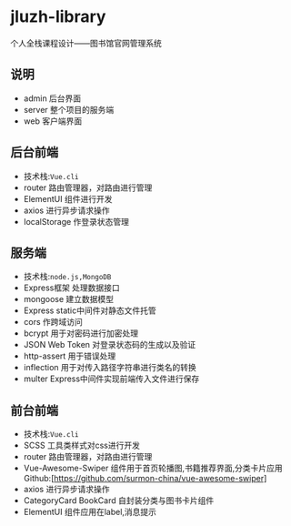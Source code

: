# jluzh-library
个人全栈课程设计——图书馆官网管理系统

## 说明
* admin 后台界面
* server 整个项目的服务端
* web 客户端界面

## 后台前端
*  技术栈:<code>Vue.cli</code>
* router 路由管理器，对路由进行管理
* ElementUI 组件进行开发
* axios 进行异步请求操作
* localStorage 作登录状态管理


##  服务端
*  技术栈:<code>node.js,</code><code>MongoDB</code>
* Express框架 处理数据接口
* mongoose 建立数据模型
* Express static中间件对静态文件托管
* cors 作跨域访问
* bcrypt 用于对密码进行加密处理
* JSON Web Token 对登录状态码的生成以及验证
* http-assert 用于错误处理
* inflection 用于对传入路径字符串进行类名的转换
* multer Express中间件实现前端传入文件进行保存


## 前台前端
*  技术栈:<code>Vue.cli</code>
* SCSS 工具类样式对css进行开发
* router 路由管理器，对路由进行管理
* Vue-Awesome-Swiper 组件用于首页轮播图,书籍推荐界面,分类卡片应用 Github:[https://github.com/surmon-china/vue-awesome-swiper]
* axios 进行异步请求操作
* CategoryCard BookCard 自封装分类与图书卡片组件
* ElementUI 组件应用在label,消息提示
